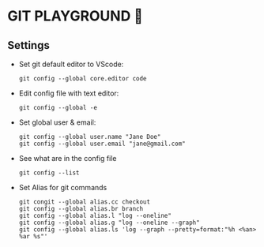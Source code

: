 # GIT PLAYGROUND 🤘

## Settings

* Set git default editor to VScode:

  ```
  git config --global core.editor code
  ```

* Edit config file with text editor:

  ```
  git config --global -e
  ```
* Set global user & email:

  ```
  git config --global user.name "Jane Doe"
  git config --global user.email "jane@gmail.com"
  ```

* See what are in the config file

  ``` 
  git config --list 
  ```

* Set Alias for git commands
  ```
  git congit --global alias.cc checkout
  git config --global alias.br branch
  git config --global alias.l "log --oneline"
  git config --global alias.g "log --oneline --graph"
  git config --global alias.ls 'log --graph --pretty=format:"%h <%an> %ar %s"'
  ```
